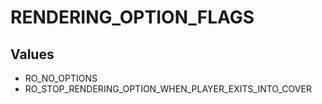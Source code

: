 # RENDERING_OPTION_FLAGS

## Values
* RO_NO_OPTIONS
* RO_STOP_RENDERING_OPTION_WHEN_PLAYER_EXITS_INTO_COVER